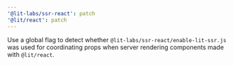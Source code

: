 ```yaml
---
'@lit-labs/ssr-react': patch
'@lit/react': patch
---
```


Use a global flag to detect whether `@lit-labs/ssr-react/enable-lit-ssr.js` was used for coordinating props when server rendering components made with `@lit/react`.
